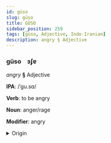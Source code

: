 ```yaml
---
id: güso
slug: güso
title: GÜSO
sidebar_position: 259
tags: [güso, Adjective, Indo-Iranian]
description: angry § Adjective
---
```


### güso&emsp;<span kind="abugida">ꜿʄɐ</span>

*angry* **§** Adjective

**IPA**: /ˈgu.sɑ/

**Verb**: to be angry

**Noun**: anger/rage

**Modifier**: angry

<details>
    <summary>Origin</summary>
    Hindi ग़ुस्सा ġussā [ɡʊs̪.s̪äː]<br/>
    <em>Indo-Iranian Language Family</em>
</details>